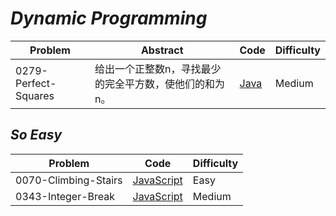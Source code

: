 # *Dynamic Programming*

|Problem|Abstract|Code|Difficulty|
| --- | --- | --- | --- |
|0279-Perfect-Squares|给出一个正整数n，寻找最少的完全平方数，使他们的和为n。|[Java](../LeetCode/Java/0279-Perfect-Squares/src)|Medium|

## *So Easy*
|Problem|Code|Difficulty|
| --- | --- | --- |
|0070-Climbing-Stairs|[JavaScript](../LeetCode/JavaScript/src/0070-Climbing-Stairs.js)|Easy|
|0343-Integer-Break|[JavaScript](../LeetCode/JavaScript/src/0343-Integer-Break.js)|Medium|


